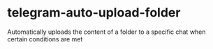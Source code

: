 # telegram-auto-upload-folder
Automatically uploads the content of a folder to a specific chat when certain conditions are met

